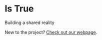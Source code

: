 # Is True
Building a shared reality

New to the project? [Check out our webpage](https://owenbrown.github.io/istrue/).

